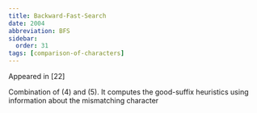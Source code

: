 ```yaml
---
title: Backward-Fast-Search
date: 2004
abbreviation: BFS
sidebar:
  order: 31
tags: [comparison-of-characters]
---
```


Appeared in [22]

Combination of (4) and (5). It computes the good-suffix heuristics using information about the mismatching character
